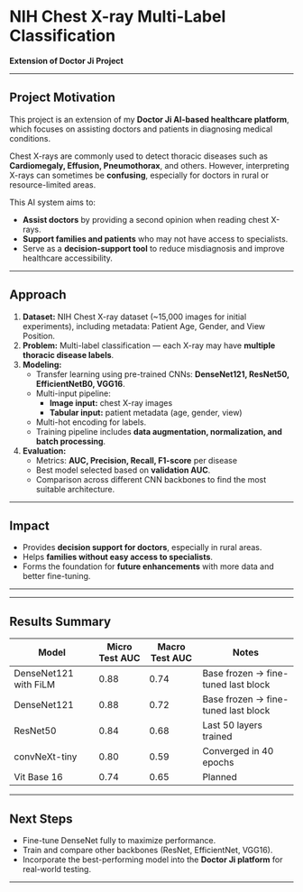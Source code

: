 # NIH Chest X-ray Multi-Label Classification
**Extension of Doctor Ji Project**

---

## Project Motivation
This project is an extension of my **Doctor Ji AI-based healthcare platform**, which focuses on assisting doctors and patients in diagnosing medical conditions.

Chest X-rays are commonly used to detect thoracic diseases such as **Cardiomegaly, Effusion, Pneumothorax**, and others. However, interpreting X-rays can sometimes be **confusing**, especially for doctors in rural or resource-limited areas.

This AI system aims to:  
- **Assist doctors** by providing a second opinion when reading chest X-rays.  
- **Support families and patients** who may not have access to specialists.  
- Serve as a **decision-support tool** to reduce misdiagnosis and improve healthcare accessibility.

---

## Approach
1. **Dataset:** NIH Chest X-ray dataset (~15,000 images for initial experiments), including metadata: Patient Age, Gender, and View Position.  
2. **Problem:** Multi-label classification — each X-ray may have **multiple thoracic disease labels**.  
3. **Modeling:**  
   - Transfer learning using pre-trained CNNs: **DenseNet121, ResNet50, EfficientNetB0, VGG16**.  
   - Multi-input pipeline:  
     - **Image input:** chest X-ray images  
     - **Tabular input:** patient metadata (age, gender, view)  
   - Multi-hot encoding for labels.  
   - Training pipeline includes **data augmentation, normalization, and batch processing**.  
4. **Evaluation:**  
   - Metrics: **AUC, Precision, Recall, F1-score** per disease  
   - Best model selected based on **validation AUC**.  
   - Comparison across different CNN backbones to find the most suitable architecture.

---

## Impact
- Provides **decision support for doctors**, especially in rural areas.  
- Helps **families without easy access to specialists**.  
- Forms the foundation for **future enhancements** with more data and better fine-tuning.

---


---

## Results Summary
| Model       |  Micro Test AUC | Macro Test AUC | Notes |
|------------|----------------|----------|-------|
| DenseNet121 with FiLM | 0.88         | 0.74    | Base frozen → fine-tuned last block |
| DenseNet121 | 0.88         | 0.72    | Base frozen → fine-tuned last block |
| ResNet50    | 0.84           | 0.68      | Last 50 layers trained |
| convNeXt-tiny | 0.80        | 0.59      | Converged in 40 epochs |
| Vit Base 16       | 0.74          | 0.65      | Planned |


---

## Next Steps
- Fine-tune DenseNet fully to maximize performance.  
- Train and compare other backbones (ResNet, EfficientNet, VGG16).  
- Incorporate the best-performing model into the **Doctor Ji platform** for real-world testing.

---


